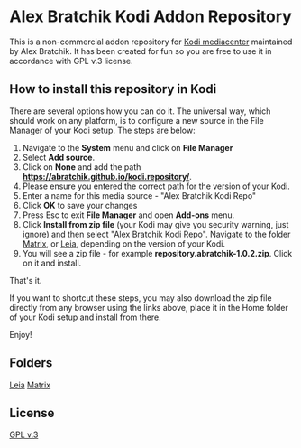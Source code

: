 # Alex Bratchik Kodi Addon Repository 

This is a non-commercial addon repository for [Kodi mediacenter](https://kodi.tv) 
maintained by Alex Bratchik.
It has been created for fun so you are free to use it in  accordance 
with GPL v.3 license.

## How to install this repository in Kodi

There are several options how you can do it. The universal way, which 
should work on any platform, is to configure a new source in the 
File Manager of your Kodi setup. The steps are below:

1. Navigate to the **System** menu and click on **File Manager**
2. Select **Add source**. 
3. Click on **None** and add the path **https://abratchik.github.io/kodi.repository/**.
4. Please ensure you entered the correct path for the version of your Kodi.
5. Enter a name for this media source - "Alex Bratchik Kodi Repo"
6. Click **OK** to save your changes
7. Press Esc to exit **File Manager** and open **Add-ons** menu.
8. Click **Install from zip file** (your Kodi may give you security warning, just ignore)
   and then select "Alex Bratchik Kodi Repo". Navigate to the folder 
   [Matrix](https://abratchik.github.io/kodi.repository/matrix/repository.abratchik/), or 
   [Leia](https://abratchik.github.io/kodi.repository/leia/repository.abratchik/),
   depending on the version of your Kodi.
9. You will see a zip file - for example **repository.abratchik-1.0.2.zip**. Click on it
   and install.
   
That's it.

If you want to shortcut these steps, you may also download the zip file directly 
from any browser using the links above, place it in the Home folder of your
Kodi setup and install from there.

Enjoy!

## Folders
<a href="leia/repository.abratchik/">Leia</a>
<a href="matrix/repository.abratchik/">Matrix</a>

## License

[GPL v.3](http://www.gnu.org/copyleft/gpl.html)
